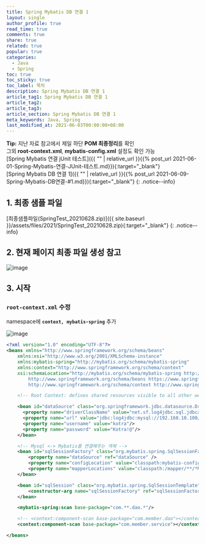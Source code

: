 ```yaml
---
title: Spring Mybatis DB 연결 1
layout: single
author_profile: true
read_time: true
comments: true
share: true
related: true
popular: true
categories:
  - Java
  - Spring
toc: true
toc_sticky: true
toc_label: 목차
description: Spring Mybatis DB 연결 1
article_tag1: Spring Mybatis DB 연결 1
article_tag2:
article_tag3:
article_section: Spring Mybatis DB 연결 1
meta_keywords: Java, Spring
last_modified_at: 2021-06-03T00:00:00+08:00
---
```


**Tip:** 지난 자료 참고에서 제일 하단 **POM 최종정리**를 확인  
그외 **root-context.xml**, **mybatis-config.xml** 설정도 확인 가능  
[Spring Mybatis 연결 jUnit 테스트]({{ "" | relative_url }}{{% post_url 2021-06-01-Spring-Mybatis-연결-JUnit-테스트.md}}){:target="\_blank"}  
[Spring Mybatis DB 연결 1]({{ "" | relative_url }}{{% post_url 2021-06-09-Spring-Mybatis-DB연결-#1.md}}){:target="\_blank"}
{: .notice--info}

## 1. 최종 샘플 파일

[최종샘플파일(SpringTest_20210628.zip)]({{ site.baseurl }}/assets/files/2021/SpringTest_20210628.zip){:target="\_blank"}
{: .notice--info}

## 2. 현재 페이지 최종 파일 생성 참고

![image](https://user-images.githubusercontent.com/83876951/123401029-57a94100-d5e1-11eb-85d2-4ba0f14b75f5.png)

## 3. 시작

### `root-context.xml` 수정

namespace에 **`context, mybatis-spring`** 추가

![image](https://user-images.githubusercontent.com/83876951/123773418-9c95e600-d907-11eb-8234-04af1a1e3fbd.png)

```xml
<?xml version="1.0" encoding="UTF-8"?>
<beans xmlns="http://www.springframework.org/schema/beans"
	xmlns:xsi="http://www.w3.org/2001/XMLSchema-instance"
	xmlns:mybatis-spring="http://mybatis.org/schema/mybatis-spring"
	xmlns:context="http://www.springframework.org/schema/context"
	xsi:schemaLocation="http://mybatis.org/schema/mybatis-spring http://mybatis.org/schema/mybatis-spring-1.2.xsd
		http://www.springframework.org/schema/beans https://www.springframework.org/schema/beans/spring-beans.xsd
		http://www.springframework.org/schema/context http://www.springframework.org/schema/context/spring-context-4.3.xsd">

	<!-- Root Context: defines shared resources visible to all other web components -->

	<bean id="dataSource" class="org.springframework.jdbc.datasource.DriverManagerDataSource">
	  <property name="driverClassName" value="net.sf.log4jdbc.sql.jdbcapi.DriverSpy" />
      <property name="url" value="jdbc:log4jdbc:mysql://192.168.10.100/kotraDB?characterEncoding=utf-8&amp;serverTimezone=UTC" />
      <property name="username" value="kotra"/>
      <property name="password" value="Kotra!@"/>
	</bean>

	<!-- Mysql <-> Mybatis를 연결해주는 객체 -->
	<bean id="sqlSessionFactory" class="org.mybatis.spring.SqlSessionFactoryBean">
		<property name="dataSource" ref="dataSource" />
	    <property name="configLocation" value="classpath:mybatis-config.xml" />
		<property name="mapperLocations" value="classpath:/mapper/**/*Mapper.xml" />
	</bean>

 	<bean id="sqlSession" class="org.mybatis.spring.SqlSessionTemplate" destroy-method="clearCache">
		<constructor-arg name="sqlSessionFactory" ref="sqlSessionFactory" />
	</bean>

	<mybatis-spring:scan base-package="com.**.dao.*"/>

	<!-- <context:component-scan base-package="com.member.dao"></context:component-scan> -->
	<context:component-scan base-package="com.member.service"></context:component-scan>

</beans>
```
